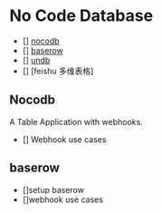 # No Code Database

- [] [nocodb](https://github.com/nocodb/nocodb)
- [] [baserow](https://github.com/bram2w/baserow/)
- [] [undb](https://github.com/undb-io/undb)
- [] [feishu 多维表格]

## Nocodb

A Table Application with webhooks.
- [] Webhook use cases

## baserow
- []setup baserow
- []webhook use cases
